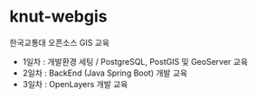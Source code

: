 # knut-webgis
한국교통대 오픈소스 GIS 교육
- 1일차 : 개발환경 세팅 / PostgreSQL, PostGIS 및 GeoServer 교육
- 2일차 : BackEnd (Java Spring Boot) 개발 교육
- 3일차 : OpenLayers 개발 교육
